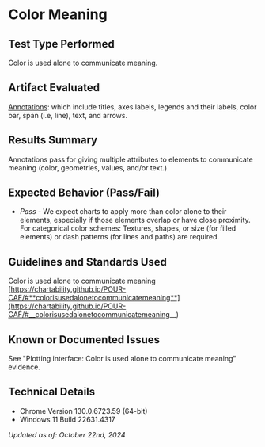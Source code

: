 # Color Meaning

## Test Type Performed

Color is used alone to communicate meaning.

## Artifact Evaluated

[Annotations](https://docs.bokeh.org/en/latest/docs/user_guide/interaction.html): which include titles, axes labels, legends and their labels, color bar, span (i.e, line), text, and arrows.

## Results Summary

Annotations pass for giving multiple attributes to elements to communicate meaning (color, geometries, values, and/or text.)

## Expected Behavior (Pass/Fail)

- _Pass_ - We expect charts to apply more than color alone to their elements, especially if those elements overlap or have close proximity. For categorical color schemes: Textures, shapes, or size (for filled elements) or dash patterns (for lines and paths) are required.

<!-- ## Image or Video of Failure
...

## Steps to Reproduce
... -->

## Guidelines and Standards Used

Color is used alone to communicate meaning [https://chartability.github.io/POUR-CAF/#**colorisusedalonetocommunicatemeaning**](https://chartability.github.io/POUR-CAF/#__colorisusedalonetocommunicatemeaning__)

<!-- ## Related Evidence
See "Plotting interface: Color is used alone to communicate meaning" evidence.  -->

## Known or Documented Issues

See "Plotting interface: Color is used alone to communicate meaning" evidence.

## Technical Details

- Chrome Version 130.0.6723.59 (64-bit)
- Windows 11 Build 22631.4317

_Updated as of: October 22nd, 2024_

<!-- ## Notes
See these examples for adjacent ordered colors [here](https://observablehq.com/@frankelavsky/contrast-and-no-use-of-color-alone-in-adjacent-charts) and unordered colors [here](https://observablehq.com/@frankelavsky/experimental-color-scale-textures). -->
